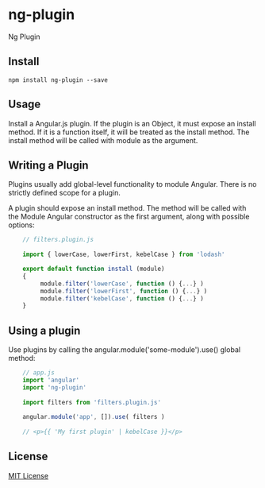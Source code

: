 # ng-plugin
Ng Plugin

## Install

`npm install ng-plugin --save`

## Usage

Install a Angular.js plugin. If the plugin is an Object, it must expose an install method. If it is a function itself, it will be treated as the install method. The install method will be called with module as the argument.

## Writing a Plugin

Plugins usually add global-level functionality to module Angular. There is no strictly defined scope for a plugin.

A plugin should expose an install method. The method will be called with the Module Angular constructor as the first argument, along with possible options:

```js
    // filters.plugin.js
    
    import { lowerCase, lowerFirst, kebelCase } from 'lodash'

    export default function install (module) 
    {
         module.filter('lowerCase', function () {...} )
         module.filter('lowerFirst', function () {...} )
         module.filter('kebelCase', function () {...} )
    }

```

## Using a plugin

Use plugins by calling the angular.module('some-module').use() global method:

```js
    // app.js
    import 'angular'
    import 'ng-plugin'
    
    import filters from 'filters.plugin.js'
   
    angular.module('app', []).use( filters )
    
    // <p>{{ 'My first plugin' | kebelCase }}</p>
```

## License

[MIT License](LICENSE)
